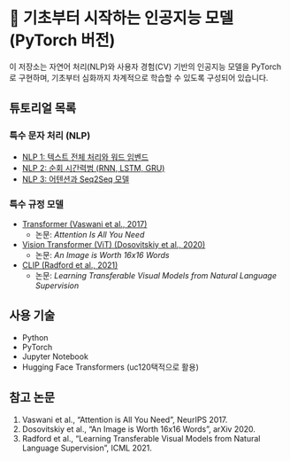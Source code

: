 # 🧠 기초부터 시작하는 인공지능 모델 (PyTorch 버전)

이 저장소는 자연어 처리(NLP)와 사용자 경험(CV) 기반의 인공지능 모델을 PyTorch로 구현하며, 기초부터 심화까지 차계적으로 학습할 수 있도록 구성되어 있습니다.

## 튜토리얼 목록

### 특수 문자 처리 (NLP)

- [NLP 1: 텍스트 전체 처리와 워드 임벤드](https://johyeongseob.tistory.com/49)  
- [NLP 2: 순회 시간력범 (RNN, LSTM, GRU)](https://johyeongseob.tistory.com/50)  
- [NLP 3: 어텐션과 Seq2Seq 모델](https://johyeongseob.tistory.com/51)  

### 특수 규정 모델

- [Transformer (Vaswani et al., 2017)](https://johyeongseob.tistory.com/53)  
  - 논문: *Attention Is All You Need*  
- [Vision Transformer (ViT) (Dosovitskiy et al., 2020)](https://johyeongseob.tistory.com/71)  
  - 논문: *An Image is Worth 16x16 Words*  
- [CLIP (Radford et al., 2021)](https://johyeongseob.tistory.com/72)  
  - 논문: *Learning Transferable Visual Models from Natural Language Supervision*  

## 사용 기술

- Python
- PyTorch
- Jupyter Notebook
- Hugging Face Transformers (uc120택적으로 활용)

## 참고 논문

1. Vaswani et al., “Attention is All You Need”, NeurIPS 2017.  
2. Dosovitskiy et al., “An Image is Worth 16x16 Words”, arXiv 2020.  
3. Radford et al., “Learning Transferable Visual Models from Natural Language Supervision”, ICML 2021.

